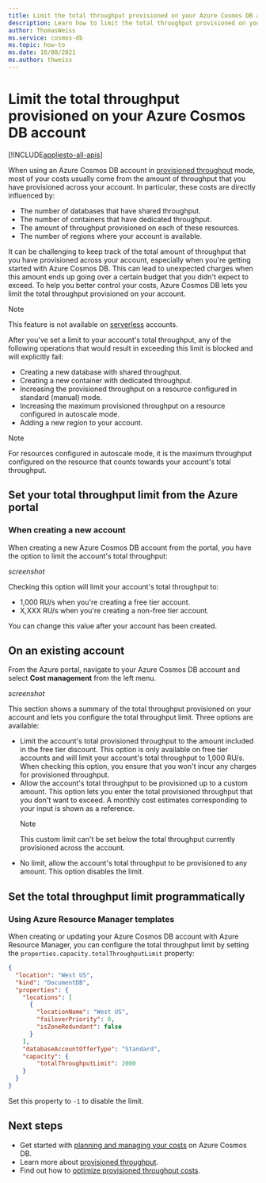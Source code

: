 ```yaml
---
title: Limit the total throughput provisioned on your Azure Cosmos DB account
description: Learn how to limit the total throughput provisioned on your Azure Cosmos DB account
author: ThomasWeiss
ms.service: cosmos-db
ms.topic: how-to
ms.date: 10/08/2021
ms.author: thweiss
---
```


# Limit the total throughput provisioned on your Azure Cosmos DB account
[!INCLUDE[appliesto-all-apis](includes/appliesto-all-apis.md)]

When using an Azure Cosmos DB account in [provisioned throughput](./set-throughput.md) mode, most of your costs usually come from the amount of throughput that you have provisioned across your account. In particular, these costs are directly influenced by:

- The number of databases that have shared throughput.
- The number of containers that have dedicated throughput.
- The amount of throughput provisioned on each of these resources.
- The number of regions where your account is available.

It can be challenging to keep track of the total amount of throughput that you have provisioned across your account, especially when you're getting started with Azure Cosmos DB. This can lead to unexpected charges when this amount ends up going over a certain budget that you didn't expect to exceed. To help you better control your costs, Azure Cosmos DB lets you limit the total throughput provisioned on your account.

> [!NOTE]
> This feature is not available on [serverless](./serverless.md) accounts.

After you've set a limit to your account's total throughput, any of the following operations that would result in exceeding this limit is blocked and will explicitly fail:

- Creating a new database with shared throughput.
- Creating a new container with dedicated throughput.
- Increasing the provisioned throughput on a resource configured in standard (manual) mode.
- Increasing the maximum provisioned throughput on a resource configured in autoscale mode.
- Adding a new region to your account.

> [!NOTE]
> For resources configured in autoscale mode, it is the maximum throughput configured on the resource that counts towards your account's total throughput.

## Set your total throughput limit from the Azure portal

### When creating a new account

When creating a new Azure Cosmos DB account from the portal, you have the option to limit the account's total throughput:

*screenshot*

Checking this option will limit your account's total throughput to:

- 1,000 RU/s when you're creating a free tier account.
- X,XXX RU/s when you're creating a non-free tier account.

You can change this value after your account has been created.

## On an existing account

From the Azure portal, navigate to your Azure Cosmos DB account and select **Cost management** from the left menu.

*screenshot*

This section shows a summary of the total throughput provisioned on your account and lets you configure the total throughput limit. Three options are available:

- Limit the account's total provisioned throughput to the amount included in the free tier discount. This option is only available on free tier accounts and will limit your account's total throughput to 1,000 RU/s. When checking this option, you ensure that you won't incur any charges for provisioned throughput.
- Allow the account's total throughput to be provisioned up to a custom amount. This option lets you enter the total provisioned throughput that you don't want to exceed. A monthly cost estimates corresponding to your input is shown as a reference.
  > [!NOTE]
  > This custom limit can't be set below the total throughput currently provisioned across the account.
- No limit, allow the account's total throughput to be provisioned to any amount. This option disables the limit.

## Set the total throughput limit programmatically

### Using Azure Resource Manager templates

When creating or updating your Azure Cosmos DB account with Azure Resource Manager, you can configure the total throughput limit by setting the `properties.capacity.totalThroughputLimit` property:

```json
{
  "location": "West US",
  "kind": "DocumentDB",
  "properties": {
    "locations": [
      {
        "locationName": "West US",
        "failoverPriority": 0,
        "isZoneRedundant": false
      }
    ],
    "databaseAccountOfferType": "Standard",
    "capacity": {
        "totalThroughputLimit": 2000
    }
  }
}
```

Set this property to `-1` to disable the limit.

## Next steps

- Get started with [planning and managing your costs](./plan-manage-costs.md) on Azure Cosmos DB.
- Learn more about [provisioned throughput](./set-throughput.md).
- Find out how to [optimize provisioned throughput costs](./optimize-cost-throughput.md).